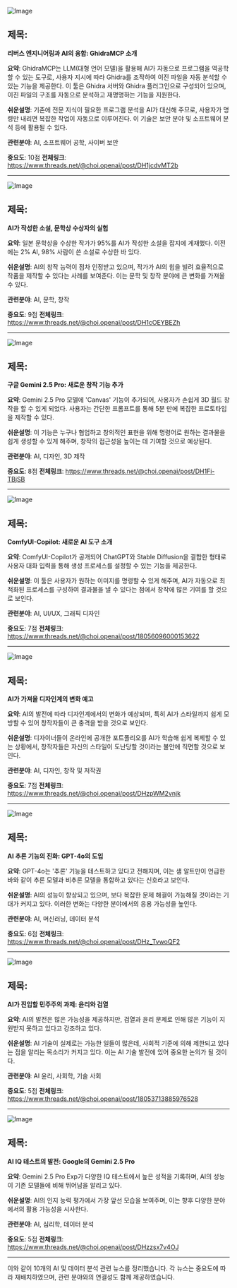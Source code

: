 ![Image](https://scontent-iad3-2.cdninstagram.com/v/t51.71878-15/487331422_2154540911655402_1633291365150884460_n.jpg?stp=dst-jpg_e35_tt6&_nc_cat=100&ccb=1-7&_nc_sid=18de74&_nc_ohc=lFThC02fRT0Q7kNvgFKoVRF&_nc_oc=AdmL11PS6CDFaai3itKdwt5YPSh0hlIKgslKx9uAdCNehEH5tkTTsUpDsPh97ylTsHg&_nc_zt=23&_nc_ht=scontent-iad3-2.cdninstagram.com&edm=ACx9VUEEAAAA&_nc_gid=mcJaOm9vJeAUS9v8pWPOYw&oh=00_AYEnRwhpRPKeCwg2MiCDwspDZTK_oaeZ1NYCtXQD4z2R8A&oe=67EF7F6C)

## 제목:
**리버스 엔지니어링과 AI의 융합: GhidraMCP 소개**

**요약**: 
GhidraMCP는 LLM(대형 언어 모델)을 활용해 AI가 자동으로 프로그램을 역공학할 수 있는 도구로, 사용자 지시에 따라 Ghidra를 조작하여 이진 파일을 자동 분석할 수 있는 기능을 제공한다. 이 툴은 Ghidra 서버와 Ghidra 플러그인으로 구성되어 있으며, 이진 파일의 구조를 자동으로 분석하고 재명명하는 기능을 지원한다.

**쉬운설명**: 
기존에 전문 지식이 필요한 프로그램 분석을 AI가 대신해 주므로, 사용자가 명령만 내리면 복잡한 작업이 자동으로 이루어진다. 이 기술은 보안 분야 및 소프트웨어 분석 등에 활용될 수 있다.

**관련분야**: AI, 소프트웨어 공학, 사이버 보안

**중요도**: 10점
**전체링크**: https://www.threads.net/@choi.openai/post/DH1jcdvMT2b

---

![Image](https://scontent-iad3-1.cdninstagram.com/v/t51.75761-15/487324292_17902968087112832_6277903805578546016_n.jpg?stp=dst-jpg_e35_tt6&_nc_cat=104&ccb=1-7&_nc_sid=18de74&_nc_ohc=ykbFumnfGosQ7kNvgGJ7tKr&_nc_oc=AdnrCWzR18XDb9k68bvOqGQpVfu3C4nJ5v-M3PsI9B-JhKMEMCpaaK7Nn-Tjhd_Czj8&_nc_zt=23&_nc_ht=scontent-iad3-1.cdninstagram.com&edm=ACx9VUEEAAAA&_nc_gid=mcJaOm9vJeAUS9v8pWPOYw&oh=00_AYF43wV5DtAYcgoyk8C4kmVNxswrlI-gnX3yKqDz2jz8fA&oe=67EF8140)

## 제목:
**AI가 작성한 소설, 문학상 수상자의 실험**

**요약**: 
일본 문학상을 수상한 작가가 95%를 AI가 작성한 소설을 잡지에 게재했다. 이전에는 2% AI, 98% 사람이 쓴 소설로 수상한 바 있다.

**쉬운설명**: 
AI의 창작 능력이 점차 인정받고 있으며, 작가가 AI의 힘을 빌려 효율적으로 작품을 제작할 수 있다는 사례를 보여준다. 이는 문학 및 창작 분야에 큰 변화를 가져올 수 있다.

**관련분야**: AI, 문학, 창작

**중요도**: 9점
**전체링크**: https://www.threads.net/@choi.openai/post/DH1cOEYBEZh

---

![Image](https://scontent-iad3-2.cdninstagram.com/v/t51.71878-15/486620441_1721127262156756_3885696367281865876_n.jpg?stp=dst-jpg_e35_tt6&_nc_cat=100&ccb=1-7&_nc_sid=18de74&_nc_ohc=DrF3vD8wiRgQ7kNvgEmVlUi&_nc_oc=AdlrRu2CjQAJMQucunj6LUUP6oUAv_o5YIHquZ9WKiKaMh4-93YY1SiNwOGFetDK_2Y&_nc_zt=23&_nc_ht=scontent-iad3-2.cdninstagram.com&edm=ACx9VUEEAAAA&_nc_gid=mcJaOm9vJeAUS9v8pWPOYw&oh=00_AYHnIIq9t6QXF85LQgdDHj0mMXCRXo2UvjoXThHmyE375A&oe=67EF806F)

## 제목:
**구글 Gemini 2.5 Pro: 새로운 창작 기능 추가**

**요약**:
Gemini 2.5 Pro 모델에 'Canvas' 기능이 추가되어, 사용자가 손쉽게 3D 월드 창작을 할 수 있게 되었다. 사용자는 간단한 프롬프트를 통해 5분 만에 복잡한 프로토타입을 제작할 수 있다.

**쉬운설명**:
이 기능은 누구나 협업하고 창의적인 표현을 위해 명령어로 원하는 결과물을 쉽게 생성할 수 있게 해주며, 창작의 접근성을 높이는 데 기여할 것으로 예상된다. 

**관련분야**: AI, 디자인, 3D 제작

**중요도**: 8점
**전체링크**: https://www.threads.net/@choi.openai/post/DH1Fi-TBjSB

---

![Image](https://scontent-iad3-1.cdninstagram.com/v/t51.75761-15/487714308_17902974783112832_2501260673925750231_n.jpg?stp=dst-jpg_e35_tt6&_nc_cat=107&ccb=1-7&_nc_sid=18de74&_nc_ohc=3ZDaJmvDIlcQ7kNvgEJBX81&_nc_oc=Adm7a4wUy6nzAX9fzrre9nidzzwktuXWeoBkH8lD5Ea3zGtCeCTKtZnEvegIa8yRErY&_nc_zt=23&_nc_ht=scontent-iad3-1.cdninstagram.com&edm=ACx9VUEEAAAA&_nc_gid=mcJaOm9vJeAUS9v8pWPOYw&oh=00_AYG6k6QjNVXBONiP69vul98Vi9XUeg6GpWdyqp-iRZB0uw&oe=67EFA9F9)

## 제목:
**ComfyUI-Copilot: 새로운 AI 도구 소개**

**요약**: 
ComfyUI-Copilot가 공개되어 ChatGPT와 Stable Diffusion을 결합한 형태로 사용자 대화 입력을 통해 생성 프로세스를 설정할 수 있는 기능을 제공한다.

**쉬운설명**: 
이 툴은 사용자가 원하는 이미지를 명령할 수 있게 해주며, AI가 자동으로 최적화된 프로세스를 구성하여 결과물을 낼 수 있다는 점에서 창작에 많은 기여를 할 것으로 보인다. 

**관련분야**: AI, UI/UX, 그래픽 디자인

**중요도**: 7점
**전체링크**: https://www.threads.net/@choi.openai/post/18056096000153622

---

![Image](https://scontent-iad3-1.cdninstagram.com/v/t51.75761-15/487202864_17902970361112832_8763892496066520073_n.jpg?stp=dst-jpg_e35_tt6&_nc_cat=108&ccb=1-7&_nc_sid=18de74&_nc_ohc=2E77A_W4BJoQ7kNvgEQ7zEu&_nc_oc=AdnfERGGxQl7cozNlHOE64txTnT0PF9O4rQ-xDvuQMGMskSme670pmqjih0qLBI7pOw&_nc_zt=23&_nc_ht=scontent-iad3-1.cdninstagram.com&edm=ACx9VUEEAAAA&_nc_gid=mcJaOm9vJeAUS9v8pWPOYw&oh=00_AYHUur1kU72xwJ_pzljwULzHduoMLHLewJaeyhGkAwqBPQ&oe=67EF81CE)

## 제목:
**AI가 가져올 디자인계의 변화 예고**

**요약**: 
AI의 발전에 따라 디자인계에서의 변화가 예상되며, 특히 AI가 스타일까지 쉽게 모방할 수 있어 창작자들이 큰 충격을 받을 것으로 보인다. 

**쉬운설명**: 
디자이너들이 온라인에 공개한 포트폴리오를 AI가 학습해 쉽게 복제할 수 있는 상황에서, 창작자들은 자신의 스타일이 도난당할 것이라는 불안에 직면할 것으로 보인다. 

**관련분야**: AI, 디자인, 창작 및 저작권

**중요도**: 7점
**전체링크**: https://www.threads.net/@choi.openai/post/DHzpWM2vnjk

---

![Image](https://scontent-iad3-2.cdninstagram.com/v/t51.71878-15/487508843_658117683477805_5178811792970886016_n.jpg?stp=dst-jpg_e35_tt6&_nc_cat=106&ccb=1-7&_nc_sid=18de74&_nc_ohc=9BDPWdnWQecQ7kNvgGwac-M&_nc_oc=AdnNMeTFn_GU6-DBT8WCbhQtV-dttl737ebFqdAOkQfylLeEnZSdrlH81CYwZKpzH6o&_nc_zt=23&_nc_ht=scontent-iad3-2.cdninstagram.com&edm=ACx9VUEEAAAA&_nc_gid=mcJaOm9vJeAUS9v8pWPOYw&oh=00_AYHca7rtwiwGtOezo8fqY6ASzpGgMnMsnNSNXouzxq6MTA&oe=67EF8E8B)

## 제목:
**AI 추론 기능의 진화: GPT-4o의 도입**

**요약**: 
GPT-4o는 '추론' 기능을 테스트하고 있다고 전해지며, 이는 샘 알트만이 언급한 바와 같이 추론 모델과 비추론 모델을 통합하고 있다는 신호라고 보인다.

**쉬운설명**: 
AI의 성능이 향상되고 있으며, 보다 복잡한 문제 해결이 가능해질 것이라는 기대가 커지고 있다. 이러한 변화는 다양한 분야에서의 응용 가능성을 높인다.

**관련분야**: AI, 머신러닝, 데이터 분석

**중요도**: 6점
**전체링크**: https://www.threads.net/@choi.openai/post/DHz_TvwoQF2

---

![Image](https://scontent-iad3-2.cdninstagram.com/v/t51.75761-15/487436245_17902987302112832_6342468379205933371_n.jpg?stp=dst-jpg_e35_tt6&_nc_cat=111&ccb=1-7&_nc_sid=18de74&_nc_ohc=S-l2CEQixcAQ7kNvgEQJPrp&_nc_oc=Adlv0lKoICaR45Ud7Ouew1hyIQ3Zh8NaUXc5uRW7_N-iUmnwvw8SFXITzLJt3PBEE7U&_nc_zt=23&_nc_ht=scontent-iad3-2.cdninstagram.com&edm=ACx9VUEEAAAA&_nc_gid=mcJaOm9vJeAUS9v8pWPOYw&oh=00_AYERbK_JwK52E6eGov6r2_CwjwBpcO99n2ZcPSsk305h6g&oe=67EFA83F)

## 제목:
**AI가 진입할 민주주의 과제: 윤리와 검열**

**요약**: 
AI의 발전은 많은 가능성을 제공하지만, 검열과 윤리 문제로 인해 많은 기능이 지원받지 못하고 있다고 강조하고 있다. 

**쉬운설명**: 
AI 기술이 실제로는 가능한 일들이 많은데, 사회적 기준에 의해 제한되고 있다는 점을 알리는 목소리가 커지고 있다. 이는 AI 기술 발전에 있어 중요한 논의가 될 것이다.

**관련분야**: AI 윤리, 사회학, 기술 사회

**중요도**: 5점
**전체링크**: https://www.threads.net/@choi.openai/post/18053713885976528

---

![Image](https://scontent-iad3-2.cdninstagram.com/v/t51.75761-15/487135165_17902964427112832_2734614622019805140_n.jpg?stp=dst-jpg_e35_tt6&_nc_cat=106&ccb=1-7&_nc_sid=18de74&_nc_ohc=FIsrJTswHBUQ7kNvgE036ae&_nc_oc=Adm4lD-l3i1qTxuGJhVQfEXJsfARYXIkjhVo2mTdagggQh9T2GO7jziEbN48hMxi4hI&_nc_zt=23&_nc_ht=scontent-iad3-2.cdninstagram.com&edm=ACx9VUEEAAAA&_nc_gid=mcJaOm9vJeAUS9v8pWPOYw&oh=00_AYFxDjgE9oIbFLePKsJACEU0jpsOjv_dfBofXkxunN_63g&oe=67EFA07D)

## 제목:
**AI IQ 테스트의 발전: Google의 Gemini 2.5 Pro**

**요약**: 
Gemini 2.5 Pro Exp가 다양한 IQ 테스트에서 높은 성적을 기록하며, AI의 성능이 기존 모델들에 비해 뛰어남을 알리고 있다.

**쉬운설명**: 
AI의 인지 능력 평가에서 가장 앞선 모습을 보여주며, 이는 향후 다양한 분야에서의 활용 가능성을 시사한다.

**관련분야**: AI, 심리학, 데이터 분석

**중요도**: 5점
**전체링크**: https://www.threads.net/@choi.openai/post/DHzzsx7v4OJ

---

이와 같이 10개의 AI 및 데이터 분석 관련 뉴스를 정리했습니다. 각 뉴스는 중요도에 따라 재배치하였으며, 관련 분야와의 연결성도 함께 제공하였습니다.